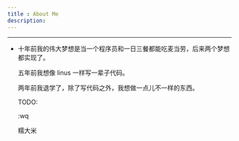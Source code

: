 ```yaml
---
title : About Me
description:
---
```

<hr>
<ul class="testimonials">
          <li class="odd">
            <div class="quote">
              <p>十年前我的伟大梦想是当一个程序员和一日三餐都能吃麦当劳，后来两个梦想都实现了。</p>
              <p>五年前我想像 linus 一样写一辈子代码。</p>
              <p>两年前我退学了，除了写代码之外，我想做一点儿不一样的东西。</p>
							<p>TODO:</p>
							<p></p>
<p>:wq</p>
            </div>
            <span class="author">糯大米</span> </li>
</ul>
